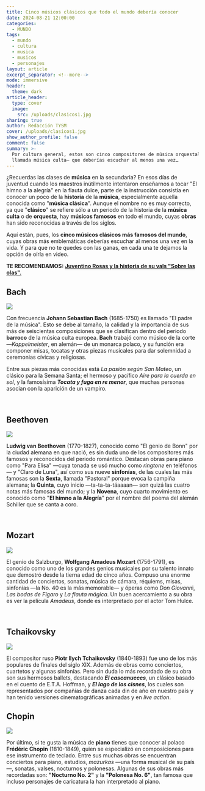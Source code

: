```yaml
---
title: Cinco músicos clásicos que todo el mundo debería conocer
date: 2024-08-21 12:00:00
categories:
  - MUNDO
tags:
  - mundo
  - cultura
  - musica
  - musicos
  - personajes
layout: article
excerpt_separator: <!--more-->
mode: immersive
header:
  theme: dark
article_header:
  type: cover
  image:
    src: /uploads/clasicos1.jpg
sharing: true
author: Redacción TYSM
cover: /uploads/clasicos1.jpg
show_author_profile: false
comment: false
summary: >-
  Por cultura general, estos son cinco compositores de música orquestal —también
  llamada música culta— que deberías escuchar al menos una vez…
---
```

¿Recuerdas las clases de **música** en la secundaria? En esos días de juventud cuando los maestros inútilmente intentaron enseñarnos a tocar "El himno a la alegría" en la flauta dulce, parte de la instrucción consistía en conocer un poco de la **historia** de la **música**, especialmente aquella conocida como "**música clásica**". Aunque el nombre no es muy correcto, ya que "**clásico**" se refiere sólo a un periodo de la historia de la **música culta** o de **orquesta**, hay **músicos famosos** en todo el mundo, cuyas **obras** han sido reconocidas a través de los siglos.

Aquí están, pues, los **cinco músicos clásicos más famosos del mundo**, cuyas obras más emblemáticas deberías escuchar al menos una vez en la vida. Y para que no te quedes con las ganas, en cada una te dejamos la opción de oírla en video.

**TE RECOMENDAMOS:** [**Juventino Rosas y la historia de su vals "Sobre las olas".**](https://blog.tonoysumariachi.com/cultura/2022/11/10/juventino-rosas-y-la-historia-de-su-vals-sobre-las-olas.html)

## Bach

![](https://upload.wikimedia.org/wikipedia/commons/6/6a/Johann_Sebastian_Bach.jpg)

Con frecuencia **Johann Sebastian Bach** (1685-1750) es llamado "El padre de la música". Esto se debe al tamaño, la calidad y la importancia de sus más de seiscientas composiciones que se clasifican dentro del periodo **barroco** de la música culta europea. **Bach** trabajó como músico de la corte —*Kappelmeister*, en alemán— de un monarca polaco, y su función era componer misas, tocatas y otras piezas musicales para dar solemnidad a ceremonias cívicas y religiosas.

Entre sus piezas más conocidas está *La pasión según San Mateo*, un clásico para la Semana Santa; el hermoso y pacífico *Aire para la cuerda en sol*, y la famosísima ***Tocata y fuga en re menor***, que muchas personas asocian con la aparición de un vampiro.

&nbsp;

## Beethoven

![](https://upload.wikimedia.org/wikipedia/commons/thumb/7/73/Josef_Willibrord_M%C3%A4hler%2C_Ludwig_van_Beethoven_%28Komponist%29%2C_um_1804%E2%80%931805%2C_Sammlung_Wien_Museum_Inv._Nr._104650%2C_Foto_Birgit_und_Peter_Kainz%2C_Wien_Museum.jpg/610px-Josef_Willibrord_M%C3%A4hler%2C_Ludwig_van_Beethoven_%28Komponist%29%2C_um_1804%E2%80%931805%2C_Sammlung_Wien_Museum_Inv._Nr._104650%2C_Foto_Birgit_und_Peter_Kainz%2C_Wien_Museum.jpg)

**Ludwig van Beethoven** (1770-1827), conocido como "El genio de Bonn" por la ciudad alemana en que nació, es sin duda uno de los compositores más famosos y reconocidos del periodo romántico. Destacan obras para piano como "Para Elisa" —cuya tonada se usó mucho como *ringtone* en teléfonos— y "Claro de Luna", así como sus nueve **sinfonías**, de las cuales las más famosas son la **Sexta**, llamada "Pastoral" porque evoca la campiña alemana; la **Quinta**, cuyo inicio —ta-ta-ta-táaaaan— son quizá las cuatro notas más famosas del mundo; y la **Novena**, cuyo cuarto movimiento es conocido como "**El himno a la Alegría**" por el nombre del poema del alemán Schiller que se canta a coro.

&nbsp;

## Mozart

![](https://upload.wikimedia.org/wikipedia/commons/thumb/c/cc/Mozart_Portrait_Croce.jpg/706px-Mozart_Portrait_Croce.jpg)

El genio de Salzburgo, **Wolfgang Amadeus Mozart** (1756-1791), es conocido como uno de los grandes genios musicales por su talento innato que demostró desde la tierna edad de cinco años. Compuso una enorme cantidad de conciertos, sonatas, música de cámara, réquiems, misas, sinfonías —la No. 40 es la más memorable— y óperas como *Don Giovann*i, *Las bodas de Fígaro* y *La flauta mágica*. Un buen acercamiento a su obra es ver la película *Amadeus*, donde es interpretado por el actor Tom Hulce.

&nbsp;

## Tchaikovsky

![](https://upload.wikimedia.org/wikipedia/commons/thumb/d/d7/Portr%C3%A4t_des_Komponisten_Pjotr_I._Tschaikowski_%281840-1893%29.jpg/598px-Portr%C3%A4t_des_Komponisten_Pjotr_I._Tschaikowski_%281840-1893%29.jpg)

El compositor ruso **Piotr Ilych Tchaikovsky** (1840-1893) fue uno de los más populares de finales del siglo XIX. Además de obras como conciertos, cuartetos y algunas sinfonías. Pero sin duda lo más recordado de su obra son sus hermosos ballets, destacando ***El cascanueces***, un clásico basado en el cuento de E.T.A. Hoffman, y ***El lago de los cisnes***, los cuales son representados por compañías de danza cada din de año en nuestro país y han tenido versiones cinematográficas animadas y en *live action*.

## Chopin

![](https://upload.wikimedia.org/wikipedia/commons/thumb/7/7e/Fr%C3%A9d%C3%A9ric_Chopin_1849.jpg/535px-Fr%C3%A9d%C3%A9ric_Chopin_1849.jpg)

Por último, si te gusta la música de **piano** tienes que conocer al polaco **Frédéric Chopin** (1810-1849), quien se especializó en composiciones para ese instrumento de teclado. Entre sus muchas obras se encuentran conciertos para piano, estudios, *mazurkas* —una forma musical de su país—, sonatas, valses, nocturnos y polonesas. Algunas de sus obras más recordadas son: **"Nocturno No. 2"** y la **"Polonesa No. 6"**, tan famosa que incluso personajes de caricatura la han interpretado al piano.

&nbsp;

&nbsp;